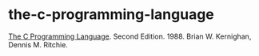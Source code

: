 # the-c-programming-language

[The C Programming Language](https://read.amazon.com/kp/embed?asin=B009ZUZ9FW&preview=newtab&linkCode=kpe&ref_=cm_sw_r_kb_dp_7G6EJ0W5GNBJWC1HVACA). Second Edition. 1988. Brian W. Kernighan, Dennis M. Ritchie.
